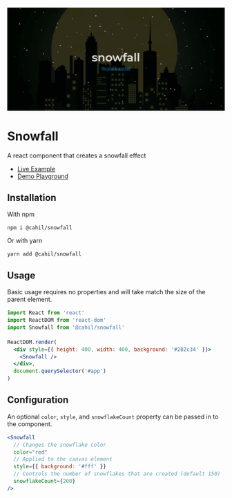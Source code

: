 ![Snowfall Demo](./assets/snowfall-demo.gif)

# Snowfall

A react component that creates a snowfall effect

- [Live Example](https://cahilfoley.github.io/snowfall/)
- [Demo Playground](https://codesandbox.io/s/github/cahilfoley/snowfall/tree/demo)

## Installation

With npm

```
npm i @cahil/snowfall
```

Or with yarn

```
yarn add @cahil/snowfall
```

## Usage

Basic usage requires no properties and will take match the size of the parent element.

```jsx
import React from 'react'
import ReactDOM from 'react-dom'
import Snowfall from '@cahil/snowfall'

ReactDOM.render(
  <div style={{ height: 400, width: 400, background: '#282c34' }}>
    <Snowfall />
  </div>,
  document.querySelector('#app')
)
```

## Configuration

An optional `color`, `style`, and `snowflakeCount` property can be passed in to the component.

```jsx
<Snowfall
  // Changes the snowflake color
  color="red"
  // Applied to the canvas element
  style={{ background: '#fff' }}
  // Controls the number of snowflakes that are created (default 150)
  snowflakeCount={200}
/>
```
